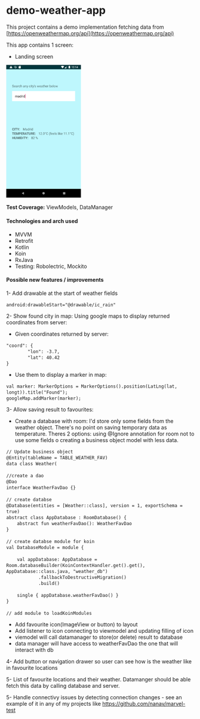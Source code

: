 # demo-weather-app
This project contains a demo implementation fetching data from [https://openweathermap.org/api](https://openweathermap.org/api)

This app contains 1 screen:
- Landing screen
<img src="screenshots/device-landing.png" width="200">

**Test Coverage:** ViewModels, DataManager

#### Technologies and arch used
- MVVM
- Retrofit
- Kotlin
- Koin
- RxJava
- Testing: Robolectric, Mockito


#### Possible new features / improvements
1- Add drawable at the start of weather fields
``` 
android:drawableStart="@drawable/ic_rain"
``` 

2- Show found city in map: Using google maps to display returned coordinates from server:
- Given coordinates returned by server: 
``` 
"coord": {
        "lon": -3.7,
        "lat": 40.42
}
```
- Use them to display a marker in map:
```
val marker: MarkerOptions = MarkerOptions().position(LatLng(lat, longt)).title("Found");
googleMap.addMarker(marker);
```

3- Allow saving result to favourites: 
- Create a database with room: I'd store only some fields from the weather object. There's no point on saving temporary data as temperature. Theres 2 options: using @Ignore annotation for room not to use some fields o creating a business object model with less data.
```
// Update business object
@Entity(tableName = TABLE_WEATHER_FAV)
data class Weather(

//create a dao
@Dao
interface WeatherFavDao {}

// create databse
@Database(entities = [Weather::class], version = 1, exportSchema = true)
abstract class AppDatabase : RoomDatabase() {
    abstract fun weatherFavDao(): WeatherFavDao
}

// create databse module for koin
val DatabaseModule = module {

    val appDatabase: AppDatabase = Room.databaseBuilder(KoinContextHandler.get().get(), AppDatabase::class.java, "weather_db")
            .fallbackToDestructiveMigration()
            .build()

    single { appDatabase.weatherFavDao() }
}

// add module to loadKoinModules

```
- Add favourite icon(ImageView or button) to layout
- Add listener to icon connecting to viewmodel and updating filling of icon
- viemodel will call datamanager to store(or delete) result to database
- data manager will have access to weatherFavDao the one that will interact with db

4- Add button or navigation drawer so user can see how is the weather like in favourite locations

5- List of favourite locations and their weather. Datamanger should be able fetch this data by calling database and server.

5- Handle connectivy issues by detecting connection changes - see an example of it in any of my projects like https://github.com/nanav/marvel-test


